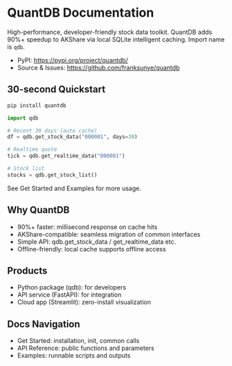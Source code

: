 # QuantDB Documentation

High-performance, developer-friendly stock data toolkit. QuantDB adds 90%+ speedup to AKShare via local SQLite intelligent caching. Import name is `qdb`.

- PyPI: https://pypi.org/project/quantdb/
- Source & Issues: https://github.com/franksunye/quantdb

## 30-second Quickstart

```python
pip install quantdb

import qdb

# Recent 30 days (auto cache)
df = qdb.get_stock_data("000001", days=30)

# Realtime quote
tick = qdb.get_realtime_data("000001")

# Stock list
stocks = qdb.get_stock_list()
```

See Get Started and Examples for more usage.

## Why QuantDB
- 90%+ faster: millisecond response on cache hits
- AKShare-compatible: seamless migration of common interfaces
- Simple API: qdb.get_stock_data / get_realtime_data etc.
- Offline-friendly: local cache supports offline access

## Products
- Python package (qdb): for developers
- API service (FastAPI): for integration
- Cloud app (Streamlit): zero-install visualization

## Docs Navigation
- Get Started: installation, init, common calls
- API Reference: public functions and parameters
- Examples: runnable scripts and outputs
